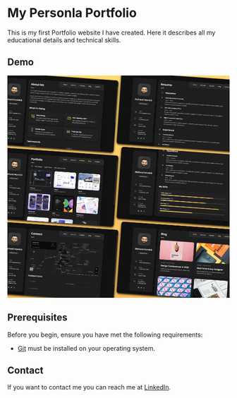 # My Personla Portfolio
This is my first Portfolio website I have created. Here it describes all my educational details and technical skills.


## Demo

![vCard Desktop Demo](./website-demo-image/desktop.png "Desktop Demo")
## Prerequisites

Before you begin, ensure you have met the following requirements:

* [Git](https://git-scm.com/downloads "Download Git") must be installed on your operating system.

## Contact

If you want to contact me you can reach me at [LinkedIn](https://www.linkedin.com/in/sunil-b-657ab9221/).

